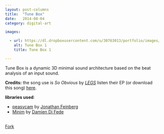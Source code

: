 ```yaml
---
layout: post-columns
title:  "Tune Box"
date:   2014-08-04
category: digital-art

images:

  - url: https://dl.dropboxusercontent.com/u/30763013/portfolio/images/digital%20art/TuneBox/screenshot-1.png
    alt: Tune Box 1
    title: Tune Box 1

---
```

Tune Box is a dynamic 3D minimal sound architecture based on the beat analysis of an input sound.

__Credits:__ the song use is  _So Obvious_ by [_LEGS_](http://www.feellegs.com/) listen their EP (or download this song) [here](https://soundcloud.com/feellegs/sets/legs-ep-c-2013).

__libraries used__:

* [peasycam](http://mrfeinberg.com/peasycam/) by [Jonathan Feinberg](http://mrfeinberg.com/)  
* [Minim](http://code.compartmental.net/tools/minim/) by [Damien Di Fede](http://code.compartmental.net/about/) 


<br>
<!-- Place this tag where you want the button to render. -->
<a class="github-button" href="https://github.com/alejandrogarciasalas/TuneBox" data-icon="octicon-repo-forked" data-style="mega" aria-label="Fork alejandrogarciasalas/TuneBox on GitHub">Fork</a>